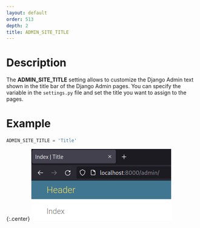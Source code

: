 ```yaml
---
layout: default
order: 513
depth: 2
title: ADMIN_SITE_TITLE
---
```

# Description

The **ADMIN_SITE_TITLE** setting allows to customize the Django Admin text
shown in the title bar of the Django Admin pages.
You can specify the variable in the `settings.py` file and set the title
you want to assign to the pages.

# Example

```python
ADMIN_SITE_TITLE = 'Title'
```

{:.center}
![Headers](/resources/django-admin-settings/archive/latest/english/headers.png)
